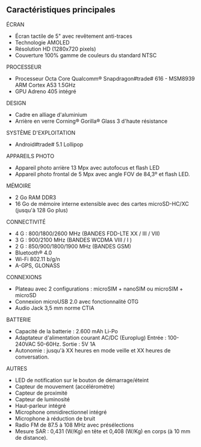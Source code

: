 ## Caractéristiques principales

ÉCRAN
- Écran tactile de 5" avec revêtement anti-traces 
- Technologie AMOLED
- Résolution HD (1280x720 pixels)
- Couverture 100% gamme de couleurs du standard NTSC

PROCESSEUR
- Processeur Octa Core Qualcomm® Snapdragon#trade# 616 - MSM8939 ARM Cortex A53 1.5GHz
- GPU Adreno 405 intégré

DESIGN
- Cadre en alliage d'aluminium
- Arrière en verre Corning® Gorilla® Glass 3 d'haute résistance

SYSTÈME D'EXPLOITATION
- Android#trade# 5.1 Lollipop

APPAREILS PHOTO
- Appareil photo arrière 13 Mpx avec autofocus et flash LED
- Appareil photo frontal de 5 Mpx avec angle FOV de 84,3º et flash LED. 

MÉMOIRE
- 2 Go RAM DDR3
- 16 Go de mémoire interne extensible avec des cartes microSD-HC/XC (jusqu'à 128 Go plus)

CONNECTIVITÉ
- 4 G : 800/1800/2600 MHz (BANDES FDD-LTE XX / III / VII)
- 3 G : 900/2100 MHz (BANDES WCDMA VIII / I )
- 2 G : 850/900/1800/1900 MHz (BANDES GSM)
- Bluetooth® 4.0
- Wi-Fi 802.11 b/g/n
- A-GPS, GLONASS

CONNEXIONS
- Plateau avec 2 configurations : microSIM + nanoSIM ou microSIM + microSD
- Connexion microUSB 2.0 avec fonctionnalité OTG
- Audio Jack 3,5 mm norme CTIA

BATTERIE
- Capacité de la batterie : 2.600 mAh Li-Po
- Adaptateur d'alimentation courant AC/DC (Europlug) Entrée : 100-240VAC 50-60Hz. Sortie :  5V 1A
- Autonomie : jusqu'à XX heures en mode veille et XX heures de conversation.

AUTRES
- LED de notification sur le bouton de démarrage/éteint
- Capteur de mouvement (accéléromètre)
- Capteur de proximité
- Capteur de luminosité
- Haut-parleur intégré
- Microphone omnidirectionnel intégré
- Microphone à réduction de bruit
- Radio FM de 87.5 à 108 MHz avec présélections
- Mesure SAR : 0,431 (W/Kg) en tête et 0,408 (W/Kg) en corps (à 10 mm de distance).
